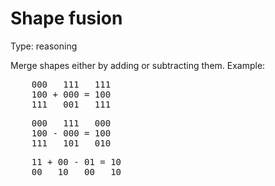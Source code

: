 # Shape fusion

Type: reasoning

Merge shapes either by adding or subtracting them. Example:

<pre>
	000   111   111
	100 + 000 = 100
	111   001   111
</pre>

<pre>
	000   111   000
	100 - 000 = 100
	111   101   010
</pre>

<pre>
	11 + 00 - 01 = 10
	00   10   00   10
</pre>
